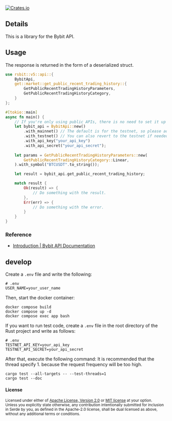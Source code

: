 [![Crates.io](https://img.shields.io/crates/v/rsbit.svg)](https://crates.io/crates/rsbit)

## Details
This is a library for the Bybit API.

## Usage

The response is returned in the form of a deserialized struct.

```rust
use rsbit::v5::api::{
    BybitApi,
    get::market::get_public_recent_trading_history::{
        GetPublicRecentTradingHistoryParameters,
        GetPublicRecentTradingHistoryCategory,
    }
};

#[tokio::main]
async fn main() {
    // If you're only using public APIs, there is no need to set it up with an API key or API secret.
    let bybit_api = BybitApi::new()
        .with_mainnet() // The default is for the testnet, so please add it for use on the mainnet.
        .with_testnet() // You can also revert to the testnet if needed.
        .with_api_key("your_api_key")
        .with_api_secret("your_api_secret");
    
    let params = GetPublicRecentTradingHistoryParameters::new(
        GetPublicRecentTradingHistoryCategory::Linear,
    ).with_symbol("BTCUSDT".to_string());

    let result = bybit_api.get_public_recent_trading_history;

    match result {
        Ok(result) => {
            // Do something with the result.
        },
        Err(err) => {
            // Do something with the error.
        }
    }
}
```

### Reference
- [Introduction | Bybit API Documentation](https://bybit-exchange.github.io/docs/v5/intro)

## develop

Create a `.env` file and write the following:
```
# .env
USER_NAME=your_user_name
```

Then, start the docker container:
```
docker compose build
docker compose up -d
docker compose exec app bash
```

If you want to run test code, create a `.env` file in the root directory of the Rust project and write as follows:
```
# .env
TESTNET_API_KEY=your_api_key
TESTNET_API_SECRET=your_api_secret
```

After that, execute the following command:
It is recommended that the thread specify 1. because the request frequency will be too high.
```
cargo test --all-targets -- --test-threads=1
cargo test --doc
```

#### License

<sup>
Licensed under either of <a href="LICENSE-APACHE">Apache License, Version
2.0</a> or <a href="LICENSE-MIT">MIT license</a> at your option.
</sup>

<br>

<sub>
Unless you explicitly state otherwise, any contribution intentionally submitted
for inclusion in Serde by you, as defined in the Apache-2.0 license, shall be
dual licensed as above, without any additional terms or conditions.
</sub>